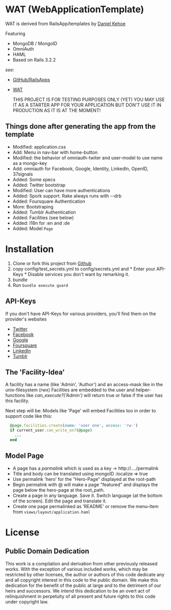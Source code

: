 WAT (WebApplicationTemplate)
============================

WAT is derived from RailsApp/templates by [Daniel Kehoe](https://github.com/DanielKehoe)

Featuring

  * MongoDB / MongoID
  * OmniAuth
  * HAML
  * Based on Rails 3.2.2

_see:_

  * [GitHub/RailsApps](https://github.com/RailsApps/rails3-application-templates)
  * [WAT](https://github.com/iboard/wat)

    THIS PROJECT IS FOR TESTING PURPOSES ONLY (YET)
    YOU MAY USE IT AS A STARTER APP FOR YOUR APPLICATION
    BUT DON'T USE IT IN PRODUCTION AS IT IS AT THE MOMENT!

Things done after generating the app from the template
------------------------------------------------------

  * Modified: application.css
  * Add:      Menu in nav-bar with home-button
  * Modified: the behavior of omniauth-twiter and user-model to use name as a mongo-key
  * Add:      omniauth for Facebook, Google, Identity, LinkedIn, OpenID, 37signals
  * Added:    Some specs
  * Added:    Twitter bootstrap
  * Modified: User can have more authentications
  * Added:    Spork support. Rake always runs with --drb
  * Added:    Foursquare Authentication
  * More:     Bootstraping
  * Added:    Tumblr Authentication
  * Added:    Facilities (see below)
  * Added:    I18n for :en and :de
  * Added:    Model `Page`


Installation
============

  1. Clone or fork this project from [Github](http://github.com/iboard/wat)
  2. copy config/test_secrets.yml to config/secrets.yml and 
    * Enter your API-Keys
    * Disable services you don't want by remarking it.
  3. bundle
  4. Run `bundle execute guard`

API-Keys
--------

  If you don't have API-Keys for various providers, you'll find them on the provider's websites

  * [Twitter](https://dev.twitter.com/apps )
  * [Facebook](https://developers.facebook.com/apps)
  * [Google](https://code.google.com/apis/console/)
  * [Foursquare](https://foursquare.com/oauth/)
  * [LinkedIn](https://www.linkedin.com/secure/developer)
  * [Tumblr](http://www.tumblr.com/oauth/apps)

    
The 'Facility-Idea'
-------------------

A facility has a name (like 'Admin', 'Author') and an access-mask like in the unix-filesystem (rwx)
Facilities are embedded to the user and helper-functions like _can_execute?('Admin')_ will return true or false if the user has this facility.

Next step will be: Models like 'Page' will embed Facilities too in order to support code like this:

```ruby
  @page.facilities.create(name: 'user one', access: 'rw-')
  if current_user.can_write_on?(@page)
    ...
  end
```

Model Page
----------

* A page has a _parmalink_ which is used as a key -> http://..../permalink
* Title and body can be translated using mongoID :localize => true
* Use permalink 'hero' for the "Hero-Page" displayed at the root-path
* Begin permalink with @ will make a page "featured" and displays the page below the hero-page at the root_path.
* Create a page in any language. Save it. Switch language (at the bottom of the screen). Edit the page and translate it.
* Create one page permalinked as 'README' or remove the menu-item from `views/layout/application.haml`


License
=======

Public Domain Dedication
------------------------

This work is a compilation and derivation from other previously released works. With the exception of various included works, which may be restricted by other licenses, the author or authors of this code dedicate any and all copyright interest in this code to the public domain. We make this dedication for the benefit of the public at large and to the detriment of our heirs and successors. We intend this dedication to be an overt act of relinquishment in perpetuity of all present and future rights to this code under copyright law.